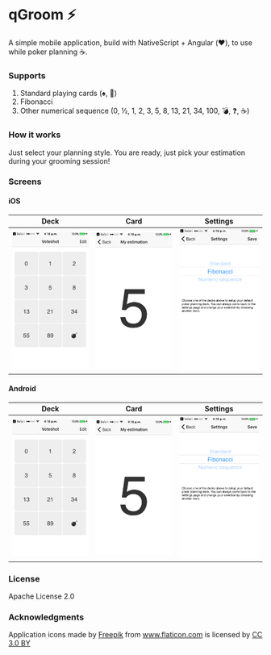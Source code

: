# qGroom :zap:

A simple mobile application, build with NativeScript + Angular (:heart:), to use while poker planning :coffee:.

### Supports 
1. Standard playing cards (:spades:, :crown:)
2. Fibonacci
3. Other numerical sequence (0, ½, 1, 2, 3, 5, 8, 13, 21, 34, 100, :bomb:, :question:, :coffee:)

### How it works
Just select your planning style. You are ready, just pick your estimation during your grooming session!

### Screens
#### iOS
| Deck  | Card  | Settings  |
|---|---|---|
|  <img alt="iOS Deck" src="./images/ios_deck.png" width="200" />  | <img alt="iOS Card" src="./images/ios_card.png" width="200" />   | <img alt="iOS Settings" src="./images/ios_settings.png" width="200" />   |

#### Android
| Deck  | Card  | Settings  |
|---|---|---|
|  <img alt="Android Deck" src="./images/ios_deck.png" width="200" />  | <img alt="Android Card" src="./images/ios_card.png" width="200" />   | <img alt="Android Settings" src="./images/ios_settings.png" width="200" />   |

### License
Apache License 2.0

### Acknowledgments
Application icons made by <a href="http://www.freepik.com" title="Freepik">Freepik</a> from <a href="https://www.flaticon.com/" title="Flaticon">www.flaticon.com</a> is licensed by <a href="http://creativecommons.org/licenses/by/3.0/" title="Creative Commons BY 3.0" target="_blank">CC 3.0 BY</a>